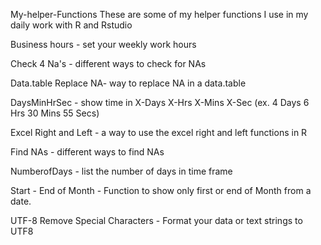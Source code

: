 My-helper-Functions
These are some of my helper functions I use in my daily work with R and Rstudio

Business hours - set your weekly work hours

Check 4 Na's - different ways to check for NAs

Data.table Replace NA- way to replace NA in a data.table

DaysMinHrSec - show time in X-Days X-Hrs X-Mins X-Sec (ex. 4 Days 6 Hrs 30 Mins 55 Secs)

Excel Right and Left - a way to use the excel right and left functions in R

Find NAs - different ways to find NAs

NumberofDays - list the number of days in time frame

Start - End of Month - Function to show only first or end of Month from a date.

UTF-8 Remove Special Characters - Format your data or text strings to UTF8
